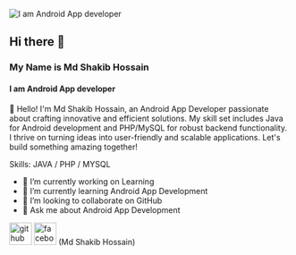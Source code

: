 ![I am Android App developer](https://scontent.fdac135-1.fna.fbcdn.net/v/t39.30808-6/412591058_379172768117883_6748296919794788381_n.jpg?stp=dst-jpg_p180x540&_nc_cat=108&ccb=1-7&_nc_sid=3635dc&_nc_ohc=GM72ylIaqB4AX9RhYI1&_nc_ht=scontent.fdac135-1.fna&oh=00_AfAYK8Pzw_v1ViJPmYHmDAtlnWr24gpzuhbix9I_f6PtfA&oe=658EB113)

## Hi there 👋

### My Name is Md Shakib Hossain
#### I am Android App developer

👋 Hello! I'm Md Shakib Hossain, an Android App Developer passionate about crafting innovative and efficient solutions. My skill set includes Java for Android development and PHP/MySQL for robust backend functionality. I thrive on turning ideas into user-friendly and scalable applications. Let's build something amazing together!

Skills: JAVA / PHP / MYSQL

- 🔭 I’m currently working on Learning 
- 🌱 I’m currently learning Android App Development 
- 👯 I’m looking to collaborate on GitHub  
- 💬 Ask me about Android App Development 


[<img src='https://cdn.jsdelivr.net/npm/simple-icons@3.0.1/icons/github.svg' alt='github' height='40'>](https://github.com/Code-WithShakib )  <img src='https://cdn.jsdelivr.net/npm/simple-icons@3.0.1/icons/facebook.svg' alt='facebook' height='40'> (Md Shakib Hossain)  

